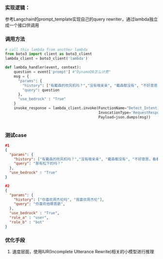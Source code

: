 ### 实现逻辑：

参考Langchain的prompt_template实现自己的query rewriter，通过lambda独立成一个接口供调用


### 调用方法

```python
# call this lambda from another lambda
from boto3 import client as boto3_client
lambda_client = boto3_client('lambda')

def lambda_handler(event, context):
  	question = event['prompt'] #"DynamoDB怎么计费"
    msg = {
      "params": {
        "history": ["有戴森的吹风机吗？","没有哦亲亲", "戴森都没有", "不好意思，看看其他品牌呢"],
        "query": question
      },
      "use_bedrock" : "True"
    }
    invoke_response = lambda_client.invoke(FunctionName="Detect_Intention",
                                           InvocationType='RequestResponse',
                                           Payload=json.dumps(msg))
    
```


### 测试case

```json
#1
{
  "params": {
    "history": ["有戴森的吹风机吗？","没有哦亲亲", "戴森都没有", "不好意思，看看其他品牌呢"],
    "query": "那有松下的吗？"  
  },
  "use_bedrock" : "True"
}

#2
{
  "params": {
    "history": ["你喜欢周杰伦吗", "我喜欢周杰伦"],
    "query": "你喜欢他哪首歌",
  },
  "use_bedrock" : "True",
  "role_a" : "user",
  "role_b" : "bot"
}
```


### 优化手段

1. 速度层面，使用IUR(Incomplete Utterance Rewrite)相关的小模型进行推理